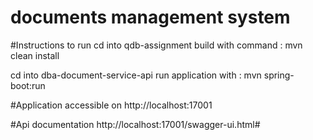 # documents management system

#Instructions to run
cd into qdb-assignment
build with command : mvn clean install

cd into  dba-document-service-api 
run application with : mvn spring-boot:run

#Application accessible on 
http://localhost:17001

#Api documentation
http://localhost:17001/swagger-ui.html#

